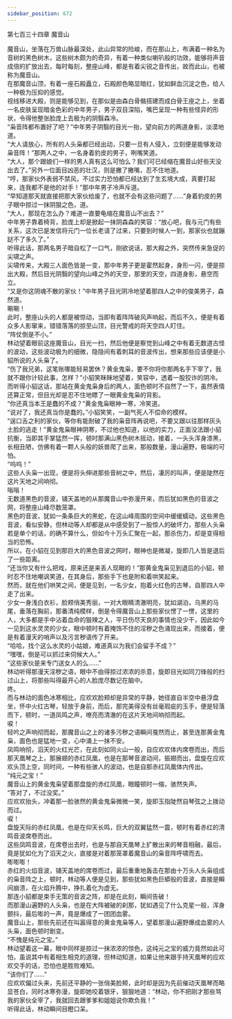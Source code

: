 ```yaml
---
sidebar_position: 672
---
```

 第七百三十四章 魔音山


魔音山，坐落在万兽山脉最深处，此山异常的险峻，而在那山上，布满着一种名为音树的黑色树木，这些树木颇为的奇异，有着一种类似喇叭般的功效，能够将声音成倍的扩放出去，每时每刻，整座山峰，都是有着尖锐之音传出，故而此山，也被称为魔音山。  
在那魔音山顶，有着一座石殿矗立，石殿颜色略显暗红，犹如鲜血沉淀之色，给人一种极为压抑的感觉。  
视线移进大殿，则是能够见到，在那似是由森白骨骼搭建而成白骨王座之上，坐着一名皮肤呈现暗金色彩的中年男子，男子双目深陷，嘴巴呈现一种有些怪异的形状，令得他整张脸庞上去极为的阴翳森冷。  
“枭音阵都布置好了吧？”中年男子阴翳的目光一抬，望向前方的两道身影，淡漠地道。  
“大人请放心，所有的人头枭都已经出动，只要一旦有人侵入，立刻便是能够发动枭音阵！”那两人之中，一名身着豹皮的男子，咧嘴笑道。  
“大人，那个跟娘们一样的男人真有这么可怕么？我们可已经缩在魔音山好些天没出去了。”另外一位面目凶恶的壮汉，则是撇了撇嘴，忍不住地道。  
“哼，那家伙外表弱不禁风，不过实力恐怕都已经达到了生玄境大成，真要打起来，连我都不是他的对手！”那中年男子冷声斥道。  
“早知道那天就直接把那大家伙给废了，也就不会有这些问题了……”身着豹皮的男子眼中掠过一抹阴狠之色，道。  
“大人，那现在怎么办？难道一直要龟缩在魔音山不出去？”  
中年男子靠着椅背，脸庞上却是掀起一抹阴森森的笑容：“放心吧，我与元门有些关系，这次已是发信将元门一位长老请了过来，只要到时候人一到，那家伙也就蹦跶不了多久了。”  
听得此话，那两名男子暗自松了一口气，刚欲说话，那大殿之外，突然传来急促的尖啸之声。  
尖啸传来，大殿三人面色皆是一变，那中年男子更是霍然起身，身形一闪，便是掠出大殿，然后目光阴翳的望向山峰之外的天空，那里的天空，四道身影，悬空而立。  
“又是你这阴魂不散的家伙！”中年男子目光阴冷地望着那四人之中的俊美男子，森然道。  
唰唰！  
此时，整座山头的人都是被惊动，当即有着阵阵破风声响起，而后不久，便是有着众多人影窜来，错错落落的掠至山顶，目光警戒的将天空四人盯住。  
“阵仗倒是不小。”  
林动望着眼前这座魔音山，目光一扫，然后他便是察觉到山峰之中有着无数道古怪的波动，这些波动极为的细微，隐隐间有着刺耳的音波传出，想来那些应该便是小貂所说的人头枭了。  
“伤了我兄弟，这笔账哪能轻易罢休？黄金鬼枭，要不你将你那两名手下宰了，我就不跟你计较此事，怎样？”小貂笑眯眯地望着，笑容中，透着一股狡诈的阴冷。  
而听得小貂这话，那站在黄金鬼枭身后的两人，面色顿时不自然了一下，虽然表情还算正常，但目光却是忍不住地瞟了一眼黄金鬼枭的背影。  
“你还真当本王是蠢的不成？”黄金鬼枭眼神一寒，冷笑道。  
“说对了，我还真当你是蠢的。”小貂笑笑，一副气死人不偿命的模样。  
“逞口舌之利的家伙，等你有能耐破了我的枭音阵再说吧，不要又跟以往那样灰头土脸的逃走！”黄金鬼枭眼神阴寒，不过他也知道，以他的实力，正面没法跟小貂抗衡，当即其手掌猛然一挥，顿时那满山黑色树木摇动，接着，一头头浑身漆黑，长相丑陋，仿佛有着一颗人头般的妖兽爬了出来，那般数量，漫山遍野，极端的可怕。  
“呜呜！”  
这些人头枭一出现，便是将头伸进那些音树之中，然后，凄厉的叫声，便是陡然在这片天地之间响彻。  
嗡嗡！  
无数道黑色的音波，铺天盖地的从那魔音山中弥漫开来，而后犹如黑色的音波之网，将整座山峰尽数笼罩。  
黑色的音波，犹如一条条巨大的黑蛇，在这山峰周围的空间中缓缓蠕动，这些黑色音波，看似安静，但林动等人却都是从中感受到了一股惊人的破坏力，那些人头枭若是单个的话，的确不算什么，但如今十万头汇聚在一起，那杀伤力，却是变得相当的恐怖。  
所以，在小貂在见到那巨大的黑色音波之网时，眼神也是微凝，旋即几人皆是退后了一些距离。  
“还当你又有什么把戏，原来还是来丢人现眼的！”那黄金鬼枭见到退后的小貂，顿时忍不住地嘲讽笑道，在其身后，那些手下也是附和着哄笑起来。  
然而，就在他们哄笑之间，便是见到，一名少女，抱着火红色的古琴，自那四人中走了出来。  
少女一身浅白衣衫，脸颊俏美秀丽，一对大眼睛清澈明亮，犹如湖泊，乌黑的马尾，垂落在胸前，那番清纯模样，倒是令得魔音山上那些家伙愣了一愣，这里的人，大多都是手中沾着血命的狠辣之人，平日伤尽天良的事情也没少干，因此如今一见到这水灵灵的少女，眼中顿时有着掩饰不住的淫秽之色涌现出来，而接着，便是有着漫天的哨声以及污言秽语传了开来。  
“哈哈，找个这么水灵的小姑娘，难道真以为我们会留手不成？”  
“嘿嘿，倒是可以抓过来伺候大人。”  
“这些家伙是来专门送女人的么……”  
林动听得那漫天淫秽之语，眼中不由得掠过浓浓的杀意，旋即目光如同刀锋般的扫过山上，将那些叫得最开心的人脸庞尽数记在脑中。  
咚。  
而与林动的面色冰寒相比，应欢欢脸颊却是异常的平静，她径直自半空中悬浮盘坐，怀中火红古琴，轻放于身前，而后，那完美得没有丝毫瑕疵的玉手，便是轻落而下，顿时，一道凤鸣之声，嘹亮而清澈的在这片天地间响彻而起。  
唳！  
轻吟之声响彻而起，那魔音山之上的诸多污秽之语瞬间戛然而止，甚至连那黄金鬼枭，面色也是猛地一变，心中涌上一抹不安。  
凤鸣响彻，滔天的火红光芒，在此刻如同火山一般，自应欢欢体内席卷而出，而后那天凰琴之上，那展翅的赤红凤凰，也是在那琴音波动间，振翅而出，盘旋在应欢欢头顶上空，同时间，一种有些骇人的波动，也是自那赤红凤凰体内传出。  
“纯元之宝！”  
魔音山上的黄金鬼枭望着那盘旋的赤红凤凰，眼瞳顿时一缩，骇然失声。  
“答对了，不过没奖。”  
应欢欢抬头，冲着那一脸骇然的黄金鬼枭微微一笑，旋即玉指陡然自琴弦之上拨动而过。  
唳！  
盘旋天际的赤红凤凰，也是在仰天长鸣，巨大的双翼猛然一震，顿时有着赤红的清鸣音波席卷而出。  
这些凤鸣音波，在席卷出去时，也是与那自天凰琴上扩散出来的琴音相融，最后，竟是犹如化为了滔天之火，直接是对着那笼罩着魔音山的枭音阵呼啸而去。  
嘭嘭嘭！  
赤红的火焰音波，铺天盖地的席卷而过，最后重重地轰击在那由十万头人头枭组成的枭音阵之上，顿时，林动等人便是见到，那些犹如黑色巨蟒般的音波，直接是瞬间崩溃，在火焰升腾中，挣扎着化为虚无。  
那连小貂都是束手无策的音波之阵，却是在此刻，瞬间告破！  
而那漫山遍野的人头枭，也是在大阵被破的刹那，犹如遇见了什么克星一般，浑身颤抖，最后嘭的一声，竟是爆成了一团团血雾。  
魔音山上，那些先前还在叫嚣得意的黄金鬼枭等人，望着那漫山遍野爆成血雾的人头枭，面色顿时剧变。  
“不愧是纯元之宝。”  
林动望着这一幕，眼中同样是掠过一抹浓浓的惊色，这纯元之宝的威力竟然如此可怕，虽说其中有着相生相克的道理，但林动知道，如果让他来跟手持天凰琴的应欢欢交手的话，恐怕也是胜败难知。  
“该你们了……”  
应欢欢偏过头来，先前还平静的一张俏美脸颊，此时却是因为先前催动天凰琴而略显苍白，同时冰寒弥漫，旋即她咬着银牙，狠狠地道：“林动，你不把刚才那些骂我的家伙全宰了，我就回去跟爹爹和姐姐说你欺负我！”  
听得此话，林动瞬间目瞪口呆。  
  
  

